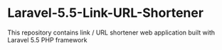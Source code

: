 # Laravel-5.5-Link-URL-Shortener
This repository contains link / URL shortener web application built with Laravel 5.5 PHP framework
